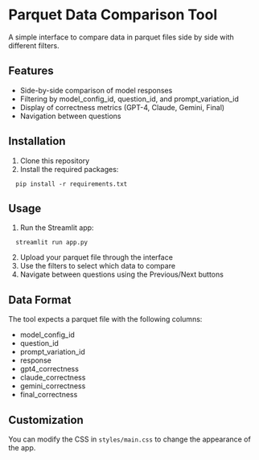 # Parquet Data Comparison Tool

A simple interface to compare data in parquet files side by side with different filters.

## Features

- Side-by-side comparison of model responses
- Filtering by model_config_id, question_id, and prompt_variation_id
- Display of correctness metrics (GPT-4, Claude, Gemini, Final)
- Navigation between questions

## Installation

1. Clone this repository
2. Install the required packages:
  ```
    pip install -r requirements.txt
  ```


## Usage

1. Run the Streamlit app:
  ```
    streamlit run app.py
  ```
2. Upload your parquet file through the interface
3. Use the filters to select which data to compare
4. Navigate between questions using the Previous/Next buttons

## Data Format

The tool expects a parquet file with the following columns:
- model_config_id
- question_id
- prompt_variation_id
- response
- gpt4_correctness
- claude_correctness
- gemini_correctness
- final_correctness

## Customization

You can modify the CSS in `styles/main.css` to change the appearance of the app.
